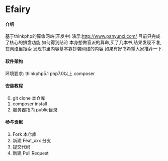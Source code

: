 # Efairy

#### 介绍

基于thinkphp的算命网站(开发中)
演示:http://www.panyunxi.com/
目前只完成了核心的排盘功能,如何得到结论 本身想做盲派的算命,买了几本书,结果发现不准,在网络里搜索 发现书里内容基本靠抄袭网络的内容.如果有好书希望大家推荐一下.

#### 软件架构
环境要求:
thinkphp5.1 
php7.0以上
composer

#### 安装教程

0. git clone 本仓库
1. composer install
2. 服务器指向 public目录



#### 参与贡献

1. Fork 本仓库
2. 新建 Feat_xxx 分支
3. 提交代码
4. 新建 Pull Request
